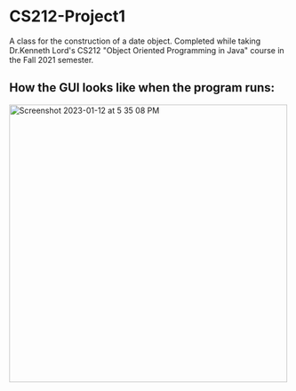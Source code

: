 # CS212-Project1
A class for the construction of a date object. Completed while taking Dr.Kenneth Lord's CS212 "Object Oriented Programming in Java" course in the Fall 2021 semester.
## How the GUI looks like when the program runs:
<img width="500" alt="Screenshot 2023-01-12 at 5 35 08 PM" src="https://user-images.githubusercontent.com/108318635/212195968-fd99035f-d881-42e9-b88b-c884e9ba6375.png">
